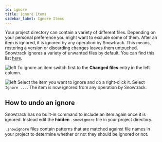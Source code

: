 ```yaml
---
id: ignore
title: Ignore Items
sidebar_label: Ignore Items
---
```


Your project directory can contain a variety of different files. Depending on your personal preference you might want to exclude some of them. After an item is ignored, it is ignored by any operation by Snowtrack. This means, restoring a version or discarding changes leaves them untouched. Snowtrack ignores a variety of unwanted files by default. You can find this list [here](https://github.com/Snowtrack/SnowFS/blob/main/src/ignore.ts).

<div className="block">

![left](/img/ignore-1.png) To ignore an item switch first to the **Changed files** entry in the left column.

</div>

<div className="block">

![left](/img/ignore-2.png) Select the item you want to ignore and do a right-click it. Select `Ignore ...`. The item is now ignored from any operation by Snowtrack.

</div>

## How to undo an ignore

Snowtrack has no built-in command to include an item again once it is ignored. Instead edit the **hidden** `.snowignore` file in your project directory.

`.snowignore` files contain patterns that are matched against file names in your project to determine whether or not they should be ignored or not.
